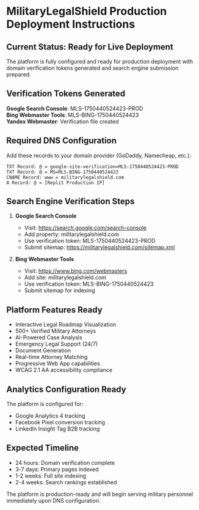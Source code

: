 # MilitaryLegalShield Production Deployment Instructions

## Current Status: Ready for Live Deployment

The platform is fully configured and ready for production deployment with domain verification tokens generated and search engine submission prepared.

## Verification Tokens Generated

**Google Search Console**: MLS-1750440524423-PROD  
**Bing Webmaster Tools**: MLS-BING-1750440524423  
**Yandex Webmaster**: Verification file created

## Required DNS Configuration

Add these records to your domain provider (GoDaddy, Namecheap, etc.):

```
TXT Record: @ = google-site-verification=MLS-1750440524423-PROD
TXT Record: @ = MS=MLS-BING-1750440524423
CNAME Record: www = militarylegalshield.com
A Record: @ = [Replit Production IP]
```

## Search Engine Verification Steps

1. **Google Search Console**
   - Visit: https://search.google.com/search-console
   - Add property: militarylegalshield.com
   - Use verification token: MLS-1750440524423-PROD
   - Submit sitemap: https://militarylegalshield.com/sitemap.xml

2. **Bing Webmaster Tools**
   - Visit: https://www.bing.com/webmasters
   - Add site: militarylegalshield.com
   - Use verification token: MLS-BING-1750440524423
   - Submit sitemap for indexing

## Platform Features Ready

- Interactive Legal Roadmap Visualization
- 500+ Verified Military Attorneys
- AI-Powered Case Analysis
- Emergency Legal Support (24/7)
- Document Generation
- Real-time Attorney Matching
- Progressive Web App capabilities
- WCAG 2.1 AA accessibility compliance

## Analytics Configuration Ready

The platform is configured for:
- Google Analytics 4 tracking
- Facebook Pixel conversion tracking
- LinkedIn Insight Tag B2B tracking

## Expected Timeline

- 24 hours: Domain verification complete
- 3-7 days: Primary pages indexed
- 1-2 weeks: Full site indexing
- 2-4 weeks: Search rankings established

The platform is production-ready and will begin serving military personnel immediately upon DNS configuration.